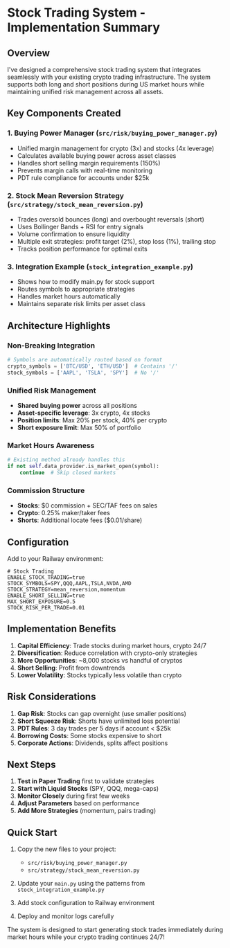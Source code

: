 # Stock Trading System - Implementation Summary

## Overview
I've designed a comprehensive stock trading system that integrates seamlessly with your existing crypto trading infrastructure. The system supports both long and short positions during US market hours while maintaining unified risk management across all assets.

## Key Components Created

### 1. **Buying Power Manager** (`src/risk/buying_power_manager.py`)
- Unified margin management for crypto (3x) and stocks (4x leverage)
- Calculates available buying power across asset classes
- Handles short selling margin requirements (150%)
- Prevents margin calls with real-time monitoring
- PDT rule compliance for accounts under $25k

### 2. **Stock Mean Reversion Strategy** (`src/strategy/stock_mean_reversion.py`)
- Trades oversold bounces (long) and overbought reversals (short)
- Uses Bollinger Bands + RSI for entry signals
- Volume confirmation to ensure liquidity
- Multiple exit strategies: profit target (2%), stop loss (1%), trailing stop
- Tracks position performance for optimal exits

### 3. **Integration Example** (`stock_integration_example.py`)
- Shows how to modify main.py for stock support
- Routes symbols to appropriate strategies
- Handles market hours automatically
- Maintains separate risk limits per asset class

## Architecture Highlights

### Non-Breaking Integration
```python
# Symbols are automatically routed based on format
crypto_symbols = ['BTC/USD', 'ETH/USD']  # Contains '/'
stock_symbols = ['AAPL', 'TSLA', 'SPY']  # No '/'
```

### Unified Risk Management
- **Shared buying power** across all positions
- **Asset-specific leverage**: 3x crypto, 4x stocks
- **Position limits**: Max 20% per stock, 40% per crypto
- **Short exposure limit**: Max 50% of portfolio

### Market Hours Awareness
```python
# Existing method already handles this
if not self.data_provider.is_market_open(symbol):
    continue  # Skip closed markets
```

### Commission Structure
- **Stocks**: $0 commission + SEC/TAF fees on sales
- **Crypto**: 0.25% maker/taker fees
- **Shorts**: Additional locate fees ($0.01/share)

## Configuration

Add to your Railway environment:
```env
# Stock Trading
ENABLE_STOCK_TRADING=true
STOCK_SYMBOLS=SPY,QQQ,AAPL,TSLA,NVDA,AMD
STOCK_STRATEGY=mean_reversion,momentum
ENABLE_SHORT_SELLING=true
MAX_SHORT_EXPOSURE=0.5
STOCK_RISK_PER_TRADE=0.01
```

## Implementation Benefits

1. **Capital Efficiency**: Trade stocks during market hours, crypto 24/7
2. **Diversification**: Reduce correlation with crypto-only strategies  
3. **More Opportunities**: ~8,000 stocks vs handful of cryptos
4. **Short Selling**: Profit from downtrends
5. **Lower Volatility**: Stocks typically less volatile than crypto

## Risk Considerations

1. **Gap Risk**: Stocks can gap overnight (use smaller positions)
2. **Short Squeeze Risk**: Shorts have unlimited loss potential
3. **PDT Rules**: 3 day trades per 5 days if account < $25k
4. **Borrowing Costs**: Some stocks expensive to short
5. **Corporate Actions**: Dividends, splits affect positions

## Next Steps

1. **Test in Paper Trading** first to validate strategies
2. **Start with Liquid Stocks** (SPY, QQQ, mega-caps)
3. **Monitor Closely** during first few weeks
4. **Adjust Parameters** based on performance
5. **Add More Strategies** (momentum, pairs trading)

## Quick Start

1. Copy the new files to your project:
   - `src/risk/buying_power_manager.py`
   - `src/strategy/stock_mean_reversion.py`

2. Update your `main.py` using the patterns from `stock_integration_example.py`

3. Add stock configuration to Railway environment

4. Deploy and monitor logs carefully

The system is designed to start generating stock trades immediately during market hours while your crypto trading continues 24/7!